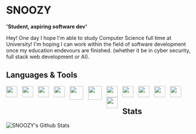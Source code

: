 # SNOOZY

**'Student, aspiring software dev'**

Hey! One day I hope I'm able to study Computer Science full time at University! I'm hoping I can work within the field of software development once my education endevours are finished. (whether it be in cyber security, full stack web development or AI).


## Languages & Tools

<img align="left" width="30px" style="padding-right:10px;" src="https://upload.wikimedia.org/wikipedia/commons/thumb/4/4c/Typescript_logo_2020.svg/1200px-Typescript_logo_2020.svg.png"/>
<img align="left" width="30px" style="padding-right:10px;" src="https://upload.wikimedia.org/wikipedia/commons/thumb/6/6a/JavaScript-logo.png/800px-JavaScript-logo.png"/>
<img align="left" width="30px" style="padding-right:10px;" src="https://upload.wikimedia.org/wikipedia/commons/thumb/c/c3/Python-logo-notext.svg/1869px-Python-logo-notext.svg.png"/>
<img align="left" width="30px" style="padding-right:10px;" src="https://cdn.worldvectorlogo.com/logos/html-1.svg"/>
<img align="left" width="37px" style="padding-right:10px;" src="https://logospng.org/download/css-3/logo-css-3-2048.png"/>
<img align="left" width="37px" style="padding-right:10px;" src="https://upload.wikimedia.org/wikipedia/commons/thumb/0/0c/Blender_logo_no_text.svg/2503px-Blender_logo_no_text.svg.png"/>
<img align="left" width="30px" style="padding-right:10px;" src="https://cdn.worldvectorlogo.com/logos/visual-studio-code-1.svg"/>
<img align="left" width="30px" style="padding-right:10px;" src="https://cdn-icons-png.flaticon.com/512/5968/5968322.png"/>
<img align="left" width="30px" style="padding-right:10px;" src="https://upload.wikimedia.org/wikipedia/commons/thumb/1/18/ISO_C%2B%2B_Logo.svg/1200px-ISO_C%2B%2B_Logo.svg.png"/>
<img align="left" width="30px" style="padding-right:10px;" src="https://git-scm.com/images/logos/downloads/Git-Icon-1788C.png"/>
<img align="left" width="30px" style="padding-right:10px;" src="https://upload.wikimedia.org/wikipedia/commons/1/19/C_Logo.png"/>
<img align="left" width="30px" style="padding-right:10px;" src="https://cdn-icons-png.flaticon.com/512/226/226777.png"/>
<br>

# 

## Stats

![SNOOZY's Github Stats](https://github-readme-stats.vercel.app/api?username=SnOoOzY&theme=github_dark)

